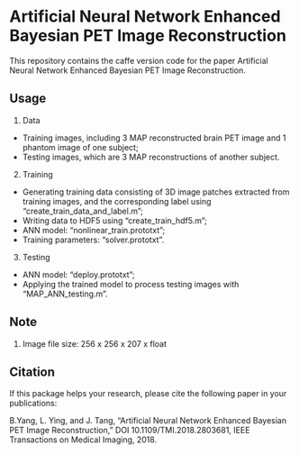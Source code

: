 # Artificial Neural Network Enhanced Bayesian PET Image Reconstruction

This repository contains the caffe version code for the paper Artificial Neural Network Enhanced Bayesian PET Image Reconstruction. 

## Usage

1. Data

* Training images, including 3 MAP reconstructed brain PET image and 1 phantom image of one subject;
* Testing images, which are 3 MAP reconstructions of another subject.

2. Training

* Generating training data consisting of 3D image patches extracted from training images, and the corresponding label 
using “create_train_data_and_label.m”;
* Writing data to HDF5 using “create_train_hdf5.m”;
* ANN model: “nonlinear_train.prototxt”;
* Training parameters: “solver.prototxt”.

3. Testing

* ANN model: “deploy.prototxt”;
* Applying the trained model to process testing images with “MAP_ANN_testing.m”.

## Note

1. Image file size: 256 x 256 x 207 x float

## Citation

If this package helps your research, please cite the following paper in your publications:

B.Yang, L. Ying, and J. Tang, “Artificial Neural Network
Enhanced Bayesian PET Image Reconstruction,” DOI 10.1109/TMI.2018.2803681, IEEE
Transactions on Medical Imaging, 2018.

